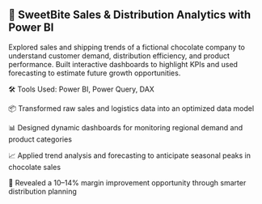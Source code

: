 ## 🍫 SweetBite Sales & Distribution Analytics with Power BI

Explored sales and shipping trends of a fictional chocolate company to understand customer demand, distribution efficiency, and product performance. Built interactive dashboards to highlight KPIs and used forecasting to estimate future growth opportunities.

🛠 Tools Used: Power BI, Power Query, DAX

📦 Transformed raw sales and logistics data into an optimized data model

📊 Designed dynamic dashboards for monitoring regional demand and product categories

📈 Applied trend analysis and forecasting to anticipate seasonal peaks in chocolate sales

🚚 Revealed a 10–14% margin improvement opportunity through smarter distribution planning
